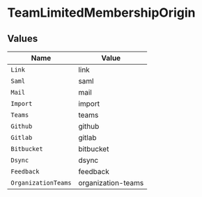 # TeamLimitedMembershipOrigin


## Values

| Name                | Value               |
| ------------------- | ------------------- |
| `Link`              | link                |
| `Saml`              | saml                |
| `Mail`              | mail                |
| `Import`            | import              |
| `Teams`             | teams               |
| `Github`            | github              |
| `Gitlab`            | gitlab              |
| `Bitbucket`         | bitbucket           |
| `Dsync`             | dsync               |
| `Feedback`          | feedback            |
| `OrganizationTeams` | organization-teams  |